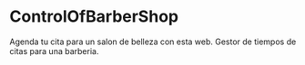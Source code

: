 # ControlOfBarberShop
Agenda tu cita para un salon de belleza con esta web.
Gestor de tiempos de citas para una barberia.
